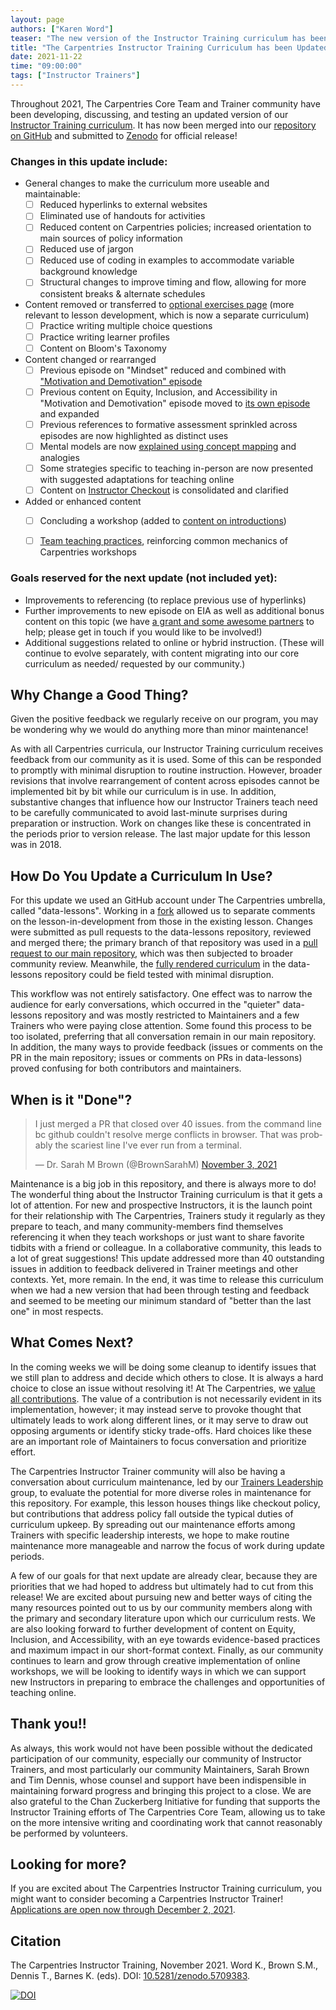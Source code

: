 ```yaml
---
layout: page
authors: ["Karen Word"]
teaser: "The new version of the Instructor Training curriculum has been released"
title: "The Carpentries Instructor Training Curriculum has been Updated!"
date: 2021-11-22
time: "09:00:00"
tags: ["Instructor Trainers"]
---
```



Throughout 2021, The Carpentries Core Team and Trainer community have been developing, discussing, and testing an updated version of our [Instructor Training curriculum](https://carpentries.github.io/instructor-training). It has now been merged into our [repository on GitHub](https://github.com/carpentries/instructor-training) and submitted to   [Zenodo](https://zenodo.org/record/5709383) for official release!

### Changes in this update include:
* General changes to make the curriculum more useable and maintainable:
    - [ ] Reduced hyperlinks to external websites 
    - [ ] Eliminated use of handouts for activities
    - [ ] Reduced content on Carpentries policies; increased orientation to main sources of policy information
    - [ ] Reduced use of jargon
    - [ ] Reduced use of coding in examples to accommodate variable background knowledge
    - [ ] Structural changes to improve timing and flow, allowing for more consistent breaks & alternate schedules
* Content removed or transferred to [optional exercises page](https://carpentries.github.io/instructor-training/additional_exercises/index.html) (more relevant to lesson development, which is now a separate curriculum)
    - [ ] Practice writing multiple choice questions
    - [ ] Practice writing learner profiles
    - [ ] Content on Bloom's Taxonomy
* Content changed or rearranged
    - [ ] Previous episode on "Mindset" reduced and combined with ["Motivation and Demotivation" episode](https://carpentries.github.io/instructor-training/08-motivation/index.html)
    - [ ] Previous content on Equity, Inclusion, and Accessibility in "Motivation and Demotivation" episode moved to [its own episode](https://carpentries.github.io/instructor-training/09-eia/index.html) and expanded
    - [ ] Previous references to formative assessment sprinkled across episodes are now highlighted as distinct uses
    - [ ] Mental models are now [explained using concept mapping](https://carpentries.github.io/instructor-training/02-practice-learning/index.html) and analogies
    - [ ] Some strategies specific to teaching in-person are now presented with suggested adaptations for teaching online
    - [ ] Content on [Instructor Checkout](https://carpentries.github.io/instructor-training/checkout/index.html) is consolidated and clarified
* Added or enhanced content
    - [ ] Concluding a workshop (added to [content on introductions](https://carpentries.github.io/instructor-training/23-introductions/index.html))
    - [ ] [Team teaching practices](https://carpentries.github.io/instructor-training/21-management/index.html), reinforcing common mechanics of Carpentries workshops


### Goals reserved for the next update (not included yet):
* Improvements to referencing (to replace previous use of hyperlinks)
* Further improvements to new episode on EIA as well as additional bonus content on this topic (we have [a grant and some awesome partners](https://carpentries.org/blog/2021/06/carpentries-sloan-foundation-announcement/) to help; please get in touch if you would like to be involved!)
* Additional suggestions related to online or hybrid instruction. (These will continue to evolve separately, with content migrating into our core curriculum as needed/ requested by our community.)


## Why Change a Good Thing?
Given the positive feedback we regularly receive on our program, you may be wondering why we would do anything more than minor maintenance! 

As with all Carpentries curricula, our Instructor Training curriculum receives feedback from our community as it is used. 
Some of this can be responded to promptly with minimal disruption to routine instruction. However, broader revisions that involve rearrangement of content across episodes cannot be implemented bit by bit while our curriculum is in use. In addition, substantive changes that influence how our Instructor Trainers teach need to be carefully communicated to avoid last-minute surprises during preparation or instruction. Work on changes like these is concentrated in the periods prior to version release. The last major update for this lesson was in 2018. 

## How Do You Update a Curriculum In Use?
For this update we used an GitHub account under The Carpentries umbrella, called "data-lessons". Working in a [fork](https://github.com/data-lessons/instructor-training) allowed us to separate comments on the lesson-in-development from those in the existing lesson. Changes were submitted as pull requests to the data-lessons repository, reviewed and merged there; the primary branch of that repository was used in a [pull request to our main repository](https://github.com/carpentries/instructor-training/pull/1215), which was then subjected to broader community review. Meanwhile, the [fully rendered curriculum](https://data-lessons.github.io/instructor-training/) in the data-lessons repository could be field tested with minimal disruption.

This workflow was not entirely satisfactory. One effect was to narrow the audience for early conversations, which occurred in the "quieter" data-lessons repository and was mostly restricted to Maintainers and a few Trainers who were paying close attention. Some found this process to be too isolated, preferring that all conversation remain in our main repository. In addition, the many ways to provide feedback (issues or comments on the PR in the main repository; issues or comments on PRs in data-lessons) proved confusing for both contributors and maintainers. 

## When is it "Done"?

<blockquote class="twitter-tweet">
<p lang="en" dir="ltr">I just merged a PR that closed over 40 issues. from the command line bc github couldn&#39;t resolve merge conflicts in browser. That was probably the scariest line I&#39;ve ever run from a terminal.</p>&mdash; Dr. Sarah M Brown (@BrownSarahM) <a href="https://twitter.com/BrownSarahM/status/1455956325901475840?ref_src=twsrc%5Etfw">November 3, 2021</a>
</blockquote>
<script async src="https://platform.twitter.com/widgets.js" charset="utf-8"></script>

Maintenance is a big job in this repository, and there is always more to do! The wonderful thing about the Instructor Training curriculum is that it gets a lot of attention. For new and prospective Instructors, it is the launch point for their relationship with The Carpentries, Trainers study it regularly as they prepare to teach, and many community-members find themselves referencing it when they teach workshops or just want to share favorite tidbits with a friend or colleague. In a collaborative community, this leads to a lot of great suggestions! This update addressed more than 40 outstanding issues in addition to feedback delivered in Trainer meetings and other contexts. Yet, more remain. In the end, it was time to release this curriculum when we had a new version that had been through testing and feedback and seemed to be meeting our minimum standard of "better than the last one" in most respects.

## What Comes Next?
In the coming weeks we will be doing some cleanup to identify issues that we still plan to address and decide which others to close. It is always a hard choice to close an issue without resolving it! At The Carpentries, we [value all contributions](https://carpentries.org/values/). The value of a contribution is not necessarily evident in its implementation, however; it may instead serve to provoke thought that ultimately leads to work along different lines, or it may serve to draw out opposing arguments or identify sticky trade-offs. Hard choices like these are an important role of Maintainers to focus conversation and prioritize effort. 

The Carpentries Instructor Trainer community will also be having a conversation about curriculum maintenance, led by our [Trainers Leadership](https://github.com/carpentries/trainers/blob/main/governance.md) group, to evaluate the potential for more diverse roles in maintenance for this repository. For example, this lesson houses things like checkout policy, but contributions that address policy fall outside the typical duties of curriculum upkeep. By spreading out our maintenance efforts among Trainers with specific leadership interests, we hope to make routine maintenance more manageable and narrow the focus of work during update periods.

A few of our goals for that next update are already clear, because they are priorities that we had hoped to address but ultimately had to cut from this release! We are excited about pursuing new and better ways of citing the many resources pointed out to us by our community members along with the primary and secondary literature upon which our curriculum rests. We are also looking forward to further development of content on Equity, Inclusion, and Accessibility, with an eye towards evidence-based practices and maximum impact in our short-format context. Finally, as our community continues to learn and grow through creative implementation of online workshops, we will be looking to identify ways in which we can support new Instructors in preparing to embrace the challenges and opportunities of teaching online.

## Thank you!!
As always, this work would not have been possible without the dedicated participation of our community, especially our community of Instructor Trainers, and most particularly our community Maintainers, Sarah Brown and Tim Dennis, whose counsel and support have been indispensible in maintaining forward progress and bringing this project to a close. We are also grateful to the Chan Zuckerberg Initiative for funding that supports the Instructor Training efforts of The Carpentries Core Team, allowing us to take on the more intensive writing and coordinating work that cannot reasonably be performed by volunteers.

## Looking for more?
If you are excited about The Carpentries Instructor Training curriculum, you might want to consider becoming a Carpentries Instructor Trainer! [Applications are open now through December 2, 2021](https://carpentries.org/blog/2021/11/2021-11-18-Trainer-Training-open/).

## Citation

The Carpentries Instructor Training, November 2021. Word K., Brown S.M., Dennis T., Barnes K. (eds). DOI: [10.5281/zenodo.5709383](https://doi.org/10.5281/zenodo.5709383).

[![DOI](https://zenodo.org/badge/DOI/10.5281/zenodo.5709383.svg)](https://doi.org/10.5281/zenodo.5709383)
